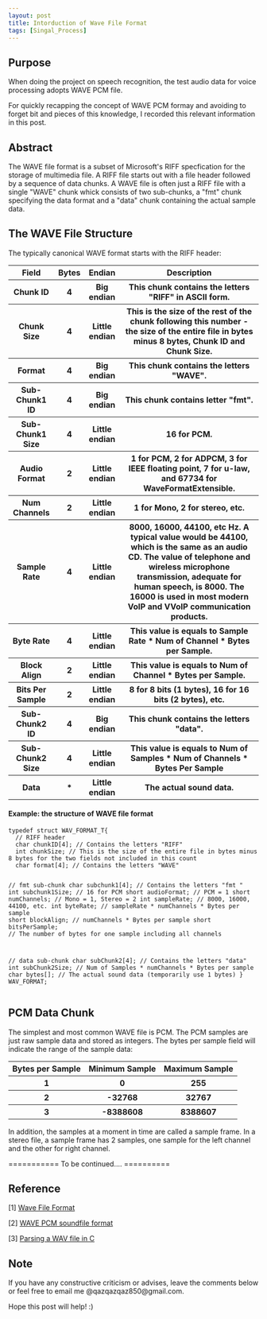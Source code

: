 ```yaml
---
layout: post
title: Intorduction of Wave File Format
tags: [Singal_Process] 
---
```


## Purpose

  When doing the project on speech recognition, the test audio data for voice processing adopts WAVE PCM file. 
    
  For quickly recapping the concept of WAVE PCM formay and avoiding to forget bit and pieces of this knowledge, I recorded this relevant information in this post.

## Abstract

  The WAVE file format is a subset of Microsoft's RIFF specfication for the storage of multimedia file. A RIFF file starts out with a file header followed by a sequence of data chunks. A WAVE file is often just a RIFF file with a single "WAVE" chunk whick consists of two sub-chunks, a "fmt" chunk specifying the data format and a "data" chunk containing the actual sample data. 

## The WAVE File Structure

The typically canonical WAVE format starts with the RIFF header:

<table style="width:100%" border-collapse: separate>
  <tr>
    <th>Field</th>
    <th>Bytes</th>
    <th>Endian</th>
    <th>Description</th>
  </tr>
  <tr>
    <th>Chunk ID</th>
    <th>4</th>
    <th>Big endian</th>
    <th>This chunk contains the letters "RIFF" in ASCII form.</th>
  </tr>
  <tr>
    <th>Chunk Size</th>
    <th>4</th>
    <th>Little endian</th>
    <th>This is the size of the rest of the chunk following this number - the size of the entire file in bytes minus 8 bytes, Chunk ID and Chunk Size.</th>
  </tr>
  <tr>
    <th>Format</th>
    <th>4</th>
    <th>Big endian</th>
    <th>This chunk contains the letters "WAVE".</th>
  </tr>
  <tr>
    <th>Sub-Chunk1 ID</th>
    <th>4</th>
    <th>Big endian</th>
    <th>This chunk contains letter "fmt".</th>
  </tr>
  <tr>
    <th>Sub-Chunk1 Size</th>
    <th>4</th>
    <th>Little endian</th>
    <th>16 for PCM.</th>
  </tr>
  <tr>
    <th>Audio Format</th>
    <th>2</th>
    <th>Little endian</th>
    <th>1 for PCM, 2 for ADPCM, 3 for IEEE floating point, 7 for u-law, and 67734 for WaveFormatExtensible.</th>
  </tr>
  <tr>
    <th>Num Channels</th>
    <th>2</th>
    <th>Little endian</th>
    <th>1 for Mono, 2 for stereo, etc.</th>
  </tr>
  <tr>
    <th>Sample Rate</th>
    <th>4</th>
    <th>Little endian</th>
    <th>8000, 16000, 44100, etc Hz. A typical value would be 44100, which is the same as an audio CD. The value of telephone and wireless microphone transmission, adequate for human speech, is 8000. The 16000 is used in most modern VoIP and VVoIP communication products.</th>
  </tr>
  <tr>
    <th>Byte Rate</th>
    <th>4</th>
    <th>Little endian</th>
    <th>This value is equals to Sample Rate * Num of Channel * Bytes per Sample.</th>
  </tr>
  <tr>
    <th>Block Align</th>
    <th>2</th>
    <th>Little endian</th>
    <th>This value is equals to Num of Channel * Bytes per Sample.</th>
  </tr>
  <tr>
    <th>Bits Per Sample</th>
    <th>2</th>
    <th>Little endian</th>
    <th>8 for 8 bits (1 bytes), 16 for 16 bits (2 bytes), etc.</th>
  </tr>
  <tr>
    <th>Sub-Chunk2 ID</th>
    <th>4</th>
    <th>Big endian</th>
    <th>This chunk contains the letters "data".</th>
  </tr>
  <tr>
    <th>Sub-Chunk2 Size</th>
    <th>4</th>
    <th>Little endian</th>
    <th>This value is equals to Num of Samples * Num of Channels * Bytes Per Sample</th>
  </tr>
  <tr>
    <th>Data</th>
    <th>*</th>
    <th>Little endian</th>
    <th>The actual sound data.</th>
  </tr>
</table>


#### Example: the structure of WAVE file format

<div class="language-shell highlighter-rouge"><pre class="highlight"><code class="hljs ruby"><span class="nb">typedef struct WAV_FORMAT_T{
  // RIFF header
  char chunkID[4]; // Contains the letters "RIFF"
  int chunkSize; // This is the size of the entire file in bytes minus 8 bytes for the two fields not included in this count
  char format[4]; // Contains the letters "WAVE"

  // fmt sub-chunk
  char subchunk1[4]; // Contains the letters "fmt "
  int subchunk1Size; // 16 for PCM
  short audioFormat; // PCM = 1 
  short numChannels; // Mono = 1, Stereo = 2
  int sampleRate; // 8000, 16000, 44100, etc.
  int byteRate; //  sampleRate * numChannels * Bytes per sample
  short blockAlign; // numChannels * Bytes per sample
  short bitsPerSample; // The number of bytes for one sample including all channels

  // data sub-chunk
  char subChunk2[4]; // Contains the letters "data"
  int subChunk2Size; // Num of Samples * numChannels * Bytes per sample 
  char bytes[]; // The actual sound data (temporarily use 1 bytes)
} WAV_FORMAT;</span></code></pre></div>


## PCM Data Chunk

  The simplest and most common WAVE file is PCM. The PCM samples are just raw sample data and stored as integers. The bytes per sample field will indicate the range of the sample data:

 <table style="width:100%" border-collapse: separate>
  <tr>
    <th>Bytes per Sample</th>
    <th>Minimum Sample</th>
    <th>Maximum Sample</th>
  </tr>
  <tr>
    <th>1</th>
    <th>0</th>
    <th>255</th>
  </tr>
  <tr>
    <th>2</th>
    <th>-32768</th>
    <th>32767</th>
  </tr>
  <tr>
    <th>3</th>
    <th>-8388608</th>
    <th>8388607</th>
  </tr>
</table>

  In addition, the samples at a moment in time are called a sample frame. In a stereo file, a sample frame has 2 samples, one sample for the left channel and the other for right channel.

=========== To be continued.... ==========

## Reference
[1] [Wave File Format](http://wavefilegem.com/how_wave_files_work.html)

[2] [WAVE PCM soundfile format](http://soundfile.sapp.org/doc/WaveFormat/)

[3] [Parsing a WAV file in C](http://truelogic.org/wordpress/2015/09/04/parsing-a-wav-file-in-c/)

## Note
<p>If you have any constructive criticism or advises, leave the comments below or feel free to email me @qazqazqaz850@gmail.com.

Hope this post will help! :)
</p>
